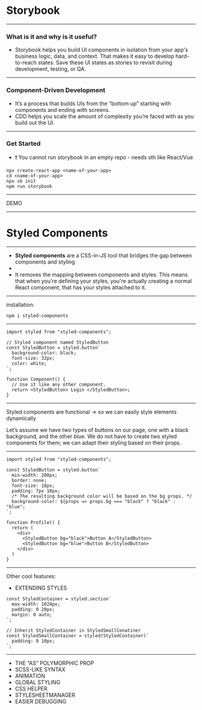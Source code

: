 # Storybook

---

### What is it and why is it useful?
- Storybook helps you build UI components in isolation from your app's business logic, data, and context. That makes it easy to develop hard-to-reach states. Save these UI states as stories to revisit during development, testing, or QA.

---

### Component-Driven Development
- It’s a process that builds UIs from the “bottom up” starting with components and ending with screens. 
- CDD helps you scale the amount of complexity you’re faced with as you build out the UI.

---

### Get Started

- :exclamation: You cannot run storybook in an empty repo - needs sth like React/Vue
```C=
npx create-react-app <name-of-your-app>
cd <name-of-your-app>
npx sb init
npm run storybook
```
---

DEMO

---


# Styled Components

---

- **Styled components** are a CSS-in-JS tool that bridges the gap between components and styling
- 
- It removes the mapping between components and styles. This means that when you're defining your styles, you're actually creating a normal React component, that has your styles attached to it.


---

installation:
```
npm i styled-components
```

---

```javascript=
import styled from "styled-components";

// Styled component named StyledButton
const StyledButton = styled.button`
  background-color: black;
  font-size: 32px;
  color: white;
`;

function Component() {
  // Use it like any other component.
  return <StyledButton> Login </StyledButton>;
}

```

---

Styled components are functional -> so we can easily style elements dynamically

Let’s assume we have two types of buttons on our page, one with a black background, and the other blue.
We do not have to create two styled components for them; we can adapt their styling based on their props.

---

```javascript=
import styled from "styled-components";

const StyledButton = styled.button`
  min-width: 200px;
  border: none;
  font-size: 18px;
  padding: 7px 10px;
  /* The resulting background color will be based on the bg props. */
  background-color: ${props => props.bg === "black" ? "black" : "blue";
`;

function Profile() {
  return (
    <div>
      <StyledButton bg="black">Button A</StyledButton>
      <StyledButton bg="blue">Button B</StyledButton>
    </div>
  )
}
```

---

Other cool features:
- EXTENDING STYLES
```javascript=
const StyledContainer = styled.section`
  max-width: 1024px;
  padding: 0 20px;
  margin: 0 auto;
`;

// Inherit StyledContainer in StyledSmallConatiner
const StyledSmallContainer = styled(StyledContainer)`
  padding: 0 10px;
`;
```

---

- THE “AS” POLYMORPHIC PROP
- SCSS-LIKE SYNTAX
- ANIMATION
- GLOBAL STYLING
- CSS HELPER
- STYLESHEETMANAGER
- EASIER DEBUGGING
